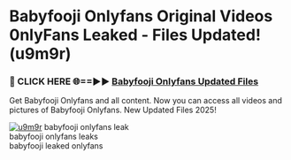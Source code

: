 # Babyfooji Onlyfans Original Videos 0nlyFans Leaked - Files Updated! (u9m9r)

<h3>🔴 CLICK HERE 🌐==►► <a href="https://tinyurl.com/2jnfzry5" rel="nofollow">Babyfooji Onlyfans Updated Files</a></h3>

Get Babyfooji Onlyfans and all content. Now you can access all videos and pictures of Babyfooji Onlyfans. New Updated Files 2025!

[![u9m9r](https://i.imgur.com/GyGTBgg.gif)](https://tinyurl.com/2jnfzry5)
babyfooji onlyfans leak<br>
babyfooji onlyfans leaks<br>
babyfooji leaked onlyfans